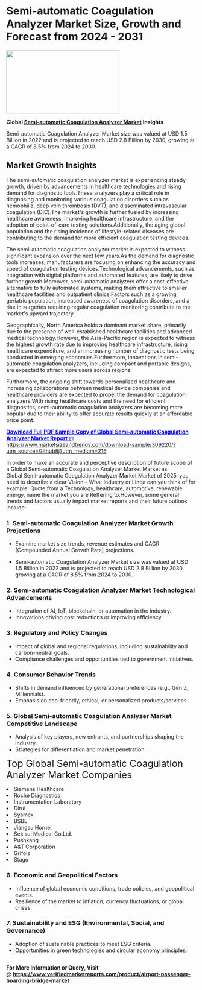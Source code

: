 <H1>Semi-automatic Coagulation Analyzer Market Size, Growth and Forecast from 2024 - 2031</H1><img class="aligncenter size-medium wp-image-584254" src="https://thirdeyenews.in/wp-content/uploads/2024/09/Global-Market-Research-300x168.jpeg" alt="" width="300" height="168" /><p><strong>Global&nbsp;<a href="https://www.marketsizeandtrends.com/download-sample/309220/?utm_source=Github8j?utm_medium=216">Semi-automatic Coagulation Analyzer Market</a> Insights</strong></p><p>Semi-automatic Coagulation Analyzer Market size was valued at USD 1.5 Billion in 2022 and is projected to reach USD 2.8 Billion by 2030, growing at a CAGR of 8.5% from 2024 to 2030.</p><p><h2>Market Growth Insights</h2> <p>The semi-automatic coagulation analyzer market is experiencing steady growth, driven by advancements in healthcare technologies and rising demand for diagnostic tools.These analyzers play a critical role in diagnosing and monitoring various coagulation disorders such as hemophilia, deep vein thrombosis (DVT), and disseminated intravascular coagulation (DIC).The market's growth is further fueled by increasing healthcare awareness, improving healthcare infrastructure, and the adoption of point-of-care testing solutions.Additionally, the aging global population and the rising incidence of lifestyle-related diseases are contributing to the demand for more efficient coagulation testing devices.</p> <p><a href="#sample" style="color:blue;"></a></p> <p>The semi-automatic coagulation analyzer market is expected to witness significant expansion over the next few years.As the demand for diagnostic tools increases, manufacturers are focusing on enhancing the accuracy and speed of coagulation testing devices.Technological advancements, such as integration with digital platforms and automated features, are likely to drive further growth.Moreover, semi-automatic analyzers offer a cost-effective alternative to fully automated systems, making them attractive to smaller healthcare facilities and outpatient clinics.Factors such as a growing geriatric population, increased awareness of coagulation disorders, and a rise in surgeries requiring regular coagulation monitoring contribute to the market's upward trajectory.</p> <p>Geographically, North America holds a dominant market share, primarily due to the presence of well-established healthcare facilities and advanced medical technology.However, the Asia-Pacific region is expected to witness the highest growth rate due to improving healthcare infrastructure, rising healthcare expenditure, and an increasing number of diagnostic tests being conducted in emerging economies.Furthermore, innovations in semi-automatic coagulation analyzers, including compact and portable designs, are expected to attract more users across regions.</p> <p>Furthermore, the ongoing shift towards personalized healthcare and increasing collaborations between medical device companies and healthcare providers are expected to propel the demand for coagulation analyzers.With rising healthcare costs and the need for efficient diagnostics, semi-automatic coagulation analyzers are becoming more popular due to their ability to offer accurate results quickly at an affordable price point.</p> <p><a href="#more" style="color:blue;"></p><p><span class=""><strong>Download Full PDF Sample Copy of Global Semi-automatic Coagulation Analyzer Market Report</strong> @ <a href="https://www.marketsizeandtrends.com/download-sample/309220/?utm_source=Github8j?utm_medium=216" target="_blank">https://www.marketsizeandtrends.com/download-sample/309220/?utm_source=Github8j?utm_medium=216</a></span></p><p>In order to make an accurate and perceptive description of future scope of a Global&nbsp;Semi-automatic Coagulation Analyzer Market Market as Global&nbsp;Semi-automatic Coagulation Analyzer Market Market of 2025, you need to describe a clear Vision &ndash; What Industry or Linda can you think of for example: Quote from a Technology, healthcare, automotive, renewable energy, name the market you are Reffering to.However, some general trends and factors usually impact market reports and their future outlook include:</p><h3>1.&nbsp;<strong>Semi-automatic Coagulation Analyzer Market Growth Projections</strong></h3><ul><li>Examine market size trends, revenue estimates and CAGR (Compounded Annual Growth Rate) projections.</li><li><p>Semi-automatic Coagulation Analyzer Market size was valued at USD 1.5 Billion in 2022 and is projected to reach USD 2.8 Billion by 2030, growing at a CAGR of 8.5% from 2024 to 2030.</p></li></ul><h3>2.&nbsp;<strong>Semi-automatic Coagulation Analyzer Market Technological Advancements</strong></h3><ul><li>Integration of AI, IoT, blockchain, or automation in the industry.</li><li>Innovations driving cost reductions or improving efficiency.</li></ul><h3>3.&nbsp;<strong>Regulatory and Policy Changes</strong></h3><ul><li>Impact of global and regional regulations, including sustainability and carbon-neutral goals.</li><li>Compliance challenges and opportunities tied to government initiatives.</li></ul><h3>4.&nbsp;<strong>Consumer Behavior Trends</strong></h3><ul><li>Shifts in demand influenced by generational preferences (e.g., Gen Z, Millennials).</li><li>Emphasis on eco-friendly, ethical, or personalized products/services.</li></ul><h3>5.&nbsp;<strong>Global Semi-automatic Coagulation Analyzer Market Competitive Landscape</strong></h3><ul><li>Analysis of key players, new entrants, and partnerships shaping the industry.</li><li>Strategies for differentiation and market penetration.</li></ul><p data-pm-slice="1 1 []"><span style="color: inherit; font-family: inherit; font-size: 25px;">Top Global Semi-automatic Coagulation Analyzer Market Companies</span></p><div class="" data-test-id=""><p><li>Siemens Healthcare</li><li> Roche Diagnostics</li><li> Instrumentation Laboratory</li><li> Dirui</li><li> Sysmex</li><li> BSBE</li><li> Jiangsu Horner</li><li> Sekisui Medical Co.Ltd.</li><li> Pushkang</li><li> A&T Corporation</li><li> Grifols</li><li> Stago</li></p></div><h3>6.&nbsp;<strong>Economic and Geopolitical Factors</strong></h3><ul><li>Influence of global economic conditions, trade policies, and geopolitical events.</li><li>Resilience of the market to inflation, currency fluctuations, or global crises.</li></ul><h3>7.&nbsp;<strong>Sustainability and ESG (Environmental, Social, and Governance)</strong></h3><ul><li>Adoption of sustainable practices to meet ESG criteria.</li><li>Opportunities in green technologies and circular economy principles.</li></ul><h2><strong style="font-size: 14px;">For More Information or Query, Visit @&nbsp;</strong><a style="background-color: #ffffff; font-size: 14px;" href="https://www.marketsizeandtrends.com/report/semi-automatic-coagulation-analyzer-market/" target="_blank">https://www.verifiedmarketreports.com/product/airport-passenger-boarding-bridge-market</a></h2>